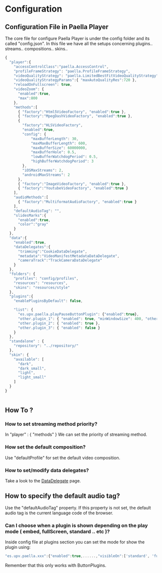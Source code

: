 ---
---

# Configuration

## Configuration File in Paella Player

The core file for configure Paella Player is under the config folder and its called "config.json". 
In this file we have all the setups concerning plugins.. streams.. compositions.. skins.. 


```javascript
{
  "player":{
    "accessControlClass":"paella.AccessControl",
    "profileFrameStrategy": "paella.ProfileFrameStrategy",
    "videoQualityStrategy": "paella.LimitedBestFitVideoQualityStrategy",
    "videoQualityStrategyParams":{ "maxAutoQualityRes":720 },
    "reloadOnFullscreen": true,
    "videoZoom": {
      "enabled":true,
      "max":800
    },
    "methods":[
      { "factory":"Html5VideoFactory", "enabled":true },
      { "factory":"MpegDashVideoFactory", "enabled":true },
      {
        "factory":"HLSVideoFactory",
        "enabled":true,
        "config": {
        	"maxBufferLength": 30,
			"maxMaxBufferLength": 600,
			"maxBufferSize": 60000000,
			"maxBufferHole": 0.5,
			"lowBufferWatchdogPeriod": 0.5,
        	"highBufferWatchdogPeriod": 3
        },
        "iOSMaxStreams": 2,
        "androidMaxStreams": 2
      },
      { "factory":"ImageVideoFactory", "enabled":true },
      { "factory":"YoutubeVideoFactory", "enabled":true }
    ],
    "audioMethods":[
      { "factory":"MultiformatAudioFactory", "enabled":true }
    ],
    "defaultAudioTag": "",
    "slidesMarks":{
      "enabled":true,
      "color":"gray"
    }
  },
  "data":{
    "enabled":true,
    "dataDelegates":{
      "trimming":"CookieDataDelegate",
      "metadata":"VideoManifestMetadataDataDelegate",
      "cameraTrack":"TrackCameraDataDelegate"
    }
  },
  "folders": {
    "profiles": "config/profiles",
    "resources": "resources",
    "skins": "resources/style"
  },
  "plugins":{
    "enablePluginsByDefault": false,

    "list": {
      "es.upv.paella.playPauseButtonPlugin": {"enabled":true},
      "other.plugin_1": { "enabled": true, "minWindowSize": 400, "other":"plugin configuration" },
      "other.plugin_2": { "enabled": true },
      "other.plugin_3": { "enabled": false }
    }
  },
  "standalone" : {
    "repository": "../repository/"
  },
  "skin": {
    "available": [
      "dark",
      "dark_small",
      "light",
      "light_small"
    ]
  }
}



```

## How To ?

### How to set streaming method priority?

In "player" : { "methods" } We can set the priority of streaming method.


### How set the default composition?

Use "defaultProfile" for set the default video composition.


### How to set/modify data delegates?

Take a look to the [DataDelegate](../developers/paella_data.md) page.

## How to specify the default audio tag?

Use the "defaultAudioTag" property. If this property is not set, the default audio tag is the current language code of the browser.


### Can I choose when a plugin is shown depending on the play mode ( embed, fullScreen, standard .. etc )?

Inside config file at plugins section you can set the mode for show the plugin using:

```javascript
"es.upv.paella.xxx":{"enabled":true,......,"visibleOn":['standard', 'fullscreen', 'embed']},
```

Remember that this only works with ButtonPlugins.
